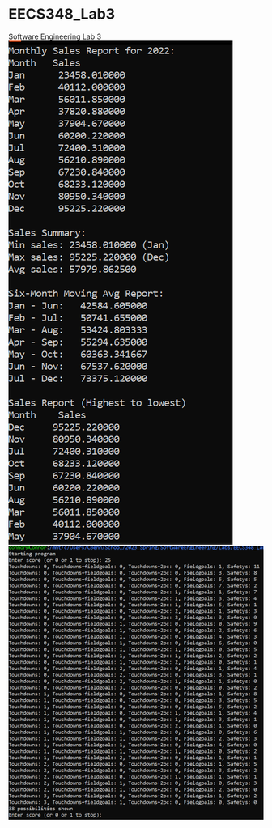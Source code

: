 # EECS348_Lab3
Software Engineering Lab 3
![Program1 SC](https://github.com/cbennudr/EECS348_Lab3/blob/main/program1screenshot.PNG?raw=true)
![Program2 SC](https://github.com/cbennudr/EECS348_Lab3/blob/main/program2screenshot.PNG?raw=true)
